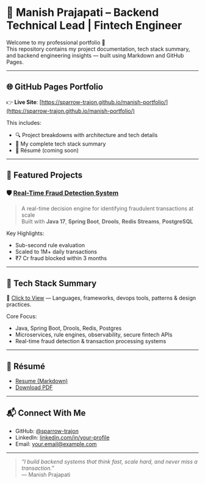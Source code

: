 # 💼 Manish Prajapati – Backend Technical Lead | Fintech Engineer

Welcome to my professional portfolio 👋  
This repository contains my project documentation, tech stack summary, and backend engineering insights — built using Markdown and GitHub Pages.

---

## 🌐 GitHub Pages Portfolio

👉 **Live Site**: [https://sparrow-trajon.github.io/manish-portfolio/](https://sparrow-trajon.github.io/manish-portfolio/)

This includes:

- 🔍 Project breakdowns with architecture and tech details
- 🧰 My complete tech stack summary
- 📄 Résumé (coming soon)

---

## 🚀 Featured Projects

### 🛡️ [Real-Time Fraud Detection System](./projects/fraud-detection.md)

> A real-time decision engine for identifying fraudulent transactions at scale  
> Built with **Java 17**, **Spring Boot**, **Drools**, **Redis Streams**, **PostgreSQL**

Key Highlights:

- Sub-second rule evaluation
- Scaled to 1M+ daily transactions
- ₹7 Cr fraud blocked within 3 months

---

## 🧠 Tech Stack Summary

🧰 [Click to View](./tech-summary.md) — Languages, frameworks, devops tools, patterns & design practices.

Core Focus:

- Java, Spring Boot, Drools, Redis, Postgres
- Microservices, rule engines, observability, secure fintech APIs
- Real-time fraud detection & transaction processing systems

---

## 📄 Résumé

- [Resume (Markdown)](./resume.md)
- [Download PDF](./resume.pdf)

---

## 📬 Connect With Me

- GitHub: [@sparrow-trajon](https://github.com/sparrow-trajon)
- LinkedIn: [linkedin.com/in/your-profile](#)
- Email: [your.email@example.com](mailto:your.email@example.com)

---

> _“I build backend systems that think fast, scale hard, and never miss a transaction.”_  
> — Manish Prajapati
